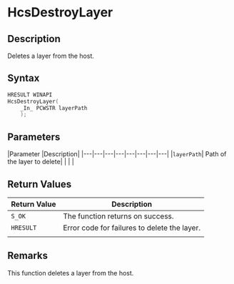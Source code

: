 # HcsDestroyLayer

## Description

Deletes a layer from the host.

## Syntax

```cpp
HRESULT WINAPI
HcsDestroyLayer(
    _In_ PCWSTR layerPath
    );
```

## Parameters

|Parameter     |Description|
|---|---|---|---|---|---|---|---|
|`layerPath`| Path of the layer to delete|
|    |    |

## Return Values

|Return Value     |Description|
|---|---|
|`S_OK` |The function returns on success.|
|`HRESULT`| Error code for failures to delete the layer.|
|    |    |

## Remarks

This function deletes a layer from the host.
